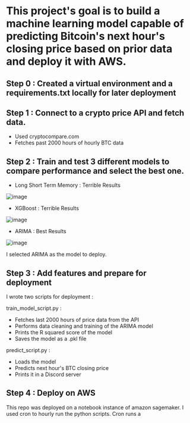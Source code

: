 # This project's goal is to build a machine learning model capable of predicting Bitcoin's next hour's closing price based on prior data and deploy it with AWS.

## Step 0 : Created a virtual environment and a requirements.txt locally for later deployment

## Step 1 : Connect to a crypto price API and fetch data.

- Used cryptocompare.com
- Fetches past 2000 hours of hourly BTC data

## Step 2 : Train and test 3 different models to compare performance and select the best one.

- Long Short Term Memory : Terrible Results

![image](https://github.com/alxndrfly/BTC_MLOps/assets/135460292/58242c3b-223c-498f-aabf-c60ea51f8dc6)

- XGBoost : Terrible Results

![image](https://github.com/alxndrfly/BTC_MLOps/assets/135460292/d79ebe5b-eccc-4f3e-8a43-2255c4422f1e)

- ARIMA : Best Results

![image](https://github.com/alxndrfly/BTC_MLOps/assets/135460292/4225b50d-dc2b-46af-9dd5-8beb6beb403a)


I selected ARIMA as the model to deploy.

## Step 3 : Add features and prepare for deployment

I wrote two scripts for deployment :

train_model_script.py : 
- Fetches last 2000 hours of price data from the API
- Performs data cleaning and training of the ARIMA model
- Prints the R squared score of the model
- Saves the model as a .pkl file

predict_script.py :
- Loads the model
- Predicts next hour's BTC closing price
- Prints it in a Discord server

## Step 4 : Deploy on AWS

This repo was deployed on a notebook instance of amazon sagemaker.
I used cron to hourly run the python scripts.
Cron runs a 

